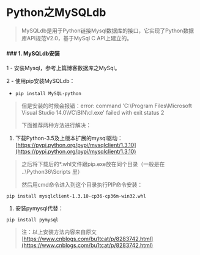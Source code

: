# Python之MySQLdb

> MySQLdb是用于Python链接Mysql数据库的接口，它实现了Python数据库API规范V2.0，基于MySql C API上建立的。

#### \#\#\# 1. MySQLdb安装

1 - 安装Mysql，参考上篇博客数据库之MySql。

2 - 使用pip安装MySQLdb：

* ```
  pip install MySQL-python
  ```

> 但是安装的时候会报错：error: command 'C:\Program Files\Microsoft Visual Studio 14.0\VC\BIN\cl.exe' failed with exit status 2
>
> 下面推荐两种方法进行解决：

1. 下载Python-3.5及上版本扩展的mysql驱动：[https://pypi.python.org/pypi/mysqlclient/1.3.10](https://pypi.python.org/pypi/mysqlclient/1.3.10)

> 之后将下载后的\*.whl文件跟pip.exe放在同个目录（一般是在 ..\Python36\Scripts 里）
>
> 然后用cmd命令进入到这个目录执行PIP命令安装：

```
pip install mysqlclient-1.3.10-cp36-cp36m-win32.whl
```

1. 安装pymysql代替：

```
pip install pymysql
```

> 注：以上安装方法内容来自原文[https://www.cnblogs.com/bu1tcat/p/8283742.html](https://www.cnblogs.com/bu1tcat/p/8283742.html)



